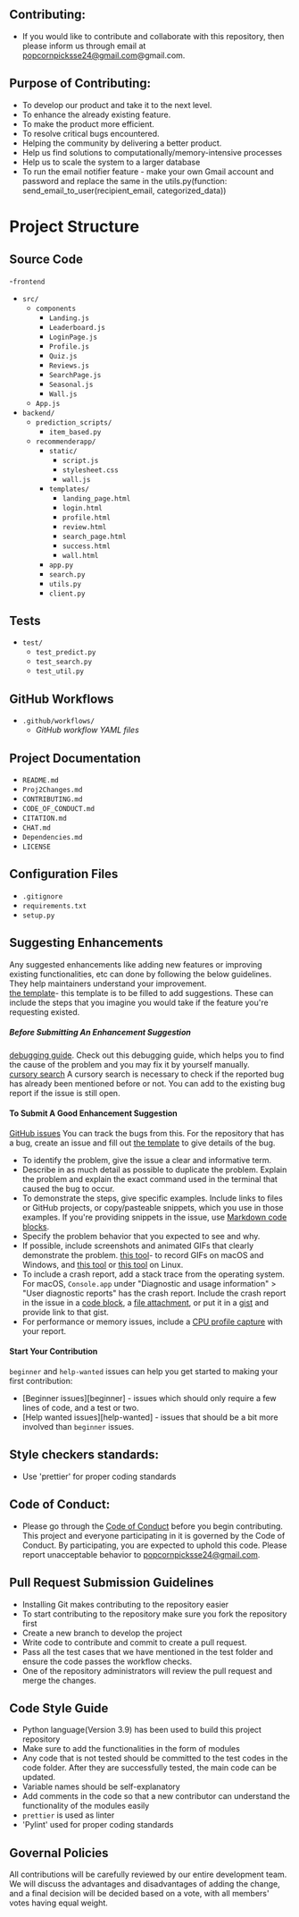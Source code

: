 ## Contributing:

- If you would like to contribute and collaborate with this repository, then please inform us through email at popcornpicksse24@gmail.com@gmail.com.

## Purpose of Contributing:

- To develop our product and take it to the next level.
- To enhance the already existing feature.
- To make the product more efficient.
- To resolve critical bugs encountered.
- Helping the community by delivering a better product.
- Help us find solutions to computationally/memory-intensive processes
- Help us to scale the system to a larger database
- To run the email notifier feature - make your own Gmail account and password and replace the same in the utils.py(function: send_email_to_user(recipient_email, categorized_data))

# Project Structure

## Source Code

-`frontend`

- `src/`
  - `components`
    - `Landing.js`
    - `Leaderboard.js`
    - `LoginPage.js`
    - `Profile.js`
    - `Quiz.js`
    - `Reviews.js`
    - `SearchPage.js`
    - `Seasonal.js`
    - `Wall.js`
  - `App.js`
- `backend/`
  - `prediction_scripts/`
    - `item_based.py`
  - `recommenderapp/`
    - `static/`
      - `script.js`
      - `stylesheet.css`
      - `wall.js`
    - `templates/`
      - `landing_page.html`
      - `login.html`
      - `profile.html`
      - `review.html`
      - `search_page.html`
      - `success.html`
      - `wall.html`
    - `app.py`
    - `search.py`
    - `utils.py`
    - `client.py`

## Tests

- `test/`
  - `test_predict.py`
  - `test_search.py`
  - `test_util.py`

## GitHub Workflows

- `.github/workflows/`
  - _GitHub workflow YAML files_

## Project Documentation

- `README.md`
- `Proj2Changes.md`
- `CONTRIBUTING.md`
- `CODE_OF_CONDUCT.md`
- `CITATION.md`
- `CHAT.md`
- `Dependencies.md`
- `LICENSE`

## Configuration Files

- `.gitignore`
- `requirements.txt`
- `setup.py`

## Suggesting Enhancements

Any suggested enhancements like adding new features or improving existing functionalities, etc can done by following the below guidelines. They help maintainers understand your improvement. <br>
[the template](https://github.com/atom/.github/blob/master/.github/ISSUE_TEMPLATE/feature_request.md)- this template is to be filled to add suggestions. These can include the steps that you imagine you would take if the feature you're requesting existed.

##### Before Submitting An Enhancement Suggestion

[debugging guide](https://flight-manual.atom.io/hacking-atom/sections/debugging/). Check out this debugging guide, which helps you to find the cause of the problem and you may fix it by yourself manually. <br>
[cursory search](https://github.com/search?q=+is%3Aissue+user%3Aatom) A cursory search is necessary to check if the reported bug has already been mentioned before or not. You can add to the existing bug report if the issue is still open.

#### To Submit A Good Enhancement Suggestion

[GitHub issues](https://guides.github.com/features/issues/) You can track the bugs from this. For the repository that has a bug, create an issue and fill out [the template](https://github.com/atom/.github/blob/master/.github/ISSUE_TEMPLATE/bug_report.md) to give details of the bug.

- To identify the problem, give the issue a clear and informative term. <br>
- Describe in as much detail as possible to duplicate the problem. Explain the problem and explain the exact command used in the terminal that caused the bug to occur.
- To demonstrate the steps, give specific examples. Include links to files or GitHub projects, or copy/pasteable snippets, which you use in those examples. If you're providing snippets in the issue, use [Markdown code blocks](https://help.github.com/articles/markdown-basics/#multiple-lines).
- Specify the problem behavior that you expected to see and why.
- If possible, include screenshots and animated GIFs that clearly demonstrate the problem. [this tool](https://www.cockos.com/licecap/)- to record GIFs on macOS and Windows, and [this tool](https://github.com/colinkeenan/silentcast) or [this tool](https://github.com/GNOME/byzanz) on Linux.
- To include a crash report, add a stack trace from the operating system. For macOS, `Console.app` under "Diagnostic and usage information" > "User diagnostic reports" has the crash report. Include the crash report in the issue in a [code block](https://help.github.com/articles/markdown-basics/#multiple-lines), a [file attachment](https://help.github.com/articles/file-attachments-on-issues-and-pull-requests/), or put it in a [gist](https://gist.github.com/) and provide link to that gist.
- For performance or memory issues, include a [CPU profile capture](https://flight-manual.atom.io/hacking-atom/sections/debugging/#diagnose-runtime-performance) with your report.

#### Start Your Contribution

`beginner` and `help-wanted` issues can help you get started to making your first contribution:

- [Beginner issues][beginner] - issues which should only require a few lines of code, and a test or two.
- [Help wanted issues][help-wanted] - issues that should be a bit more involved than `beginner` issues.

## Style checkers standards:

- Use 'prettier' for proper coding standards

## Code of Conduct:

- Please go through the [Code of Conduct](https://github.com/se24ncsu/PopcornPicks/blob/main/CODE_OF_CONDUCT.md) before you begin contributing. This project and everyone participating in it is governed by the Code of Conduct. By participating, you are expected to uphold this code. Please report unacceptable behavior to popcornpicksse24@gmail.com.

## Pull Request Submission Guidelines

- Installing Git makes contributing to the repository easier
- To start contributing to the repository make sure you fork the repository first
- Create a new branch to develop the project
- Write code to contribute and commit to create a pull request.
- Pass all the test cases that we have mentioned in the test folder and ensure the code passes the workflow checks.
- One of the repository administrators will review the pull request and merge the changes.

## Code Style Guide

- Python language(Version 3.9) has been used to build this project repository
- Make sure to add the functionalities in the form of modules
- Any code that is not tested should be committed to the test codes in the code folder. After they are successfully tested, the main code can be updated.
- Variable names should be self-explanatory
- Add comments in the code so that a new contributor can understand the functionality of the modules easily
- `prettier` is used as linter
- 'Pylint' used for proper coding standards

## Governal Policies

All contributions will be carefully reviewed by our entire development team. We will discuss the advantages and disadvantages of adding the change, and a final decision will be decided based on a vote, with all members' votes having equal weight.
